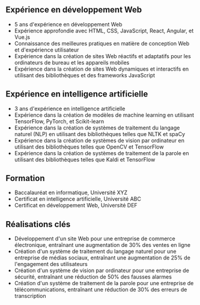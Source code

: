 Expérience en développement Web
-------------------------------

* 5 ans d'expérience en développement Web
* Expérience approfondie avec HTML, CSS, JavaScript, React, Angular, et Vue.js
* Connaissance des meilleures pratiques en matière de conception Web et d'expérience utilisateur
* Expérience dans la création de sites Web réactifs et adaptatifs pour les ordinateurs de bureau et les appareils mobiles
* Expérience dans la création de sites Web dynamiques et interactifs en utilisant des bibliothèques et des frameworks JavaScript

Expérience en intelligence artificielle
-------------------------------------

* 3 ans d'expérience en intelligence artificielle
* Expérience dans la création de modèles de machine learning en utilisant TensorFlow, PyTorch, et Scikit-learn
* Expérience dans la création de systèmes de traitement du langage naturel (NLP) en utilisant des bibliothèques telles que NLTK et spaCy
* Expérience dans la création de systèmes de vision par ordinateur en utilisant des bibliothèques telles que OpenCV et TensorFlow
* Expérience dans la création de systèmes de traitement de la parole en utilisant des bibliothèques telles que Kaldi et TensorFlow

Formation
---------

* Baccalauréat en informatique, Université XYZ
* Certificat en intelligence artificielle, Université ABC
* Certificat en développement Web, Université DEF

Réalisations clés
----------------

* Développement d'un site Web pour une entreprise de commerce électronique, entraînant une augmentation de 30% des ventes en ligne
* Création d'un système de traitement du langage naturel pour une entreprise de médias sociaux, entraînant une augmentation de 25% de l'engagement des utilisateurs
* Création d'un système de vision par ordinateur pour une entreprise de sécurité, entraînant une réduction de 50% des fausses alarmes
* Création d'un système de traitement de la parole pour une entreprise de télécommunications, entraînant une réduction de 30% des erreurs de transcription